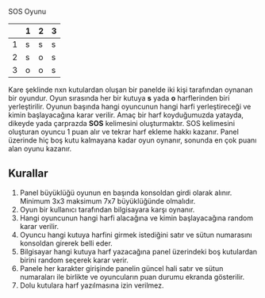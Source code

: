 SOS Oyunu

|   | 1 | 2 | 3 |
|---|---|---|---|
| 1 | s | s | s |
| 2 | s | o | s |
| 3 | o | o | s |

Kare şeklinde nxn kutulardan oluşan bir panelde iki kişi tarafından oynanan bir oyundur. Oyun sırasında
her bir kutuya **s** yada **o** harflerinden biri yerleştirilir. Oyunun başında hangi oyuncunun hangi harfi
yerleştireceği ve kimin başlayacağına karar verilir. Amaç bir harf koyduğumuzda yatayda, dikeyde yada çarprazda **SOS**
kelimesini oluşturmaktır. SOS kelimesini oluşturan oyuncu 1 puan alır ve tekrar harf ekleme hakkı kazanır.
Panel üzerinde hiç boş kutu kalmayana kadar oyun oynanır, sonunda en çok puanı alan oyunu kazanır.

## Kurallar
1. Panel büyüklüğü oyunun en başında konsoldan girdi olarak alınır. Minimum 3x3 maksimum 7x7 büyüklüğünde olmalıdır.
2. Oyun bir kullanıcı tarafından bilgisayara karşı oynanır.
3. Hangi oyuncunun hangi harfi alacağına ve kimin başlayacağına random karar verilir.
4. Oyuncu hangi kutuya harfini girmek istediğini satır ve sütun numarasını konsoldan girerek belli eder.
5. Bilgisayar hangi kutuya harf yazacağına panel üzerindeki boş kutulardan birini random seçerek karar verir.
6. Panele her karakter girişinde panelin güncel hali satır ve sütun numaraları ile birlikte ve oyuncuların puan durumu
   ekranda gösterilir.
7. Dolu kutulara harf yazılmasına izin verilmez.
